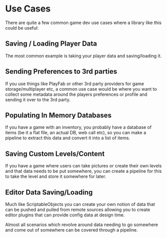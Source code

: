 # Use Cases

There are quite a few common game dev use cases where a library like this could be useful:

## Saving / Loading Player Data

The most common example is taking your player data and saving/loading it.

## Sending Preferences to 3rd parties

If you use things like PlayFab or other 3rd party providers for game storage/multiplayer etc, a common use case would be where you want to collect some metadata around the players preferences or profile and sending it over to the 3rd party.

## Populating In Memory Databases

If you have a game with an inventory, you probably have a database of items (be it a flat file, an actual DB, web call etc), so you can make a pipeline to extract this data and convert it into a list of items.

## Saving Custom Levels/Content

If you have a game where users can take pictures or create their own levels and that data needs to be put somewhere, you can create a pipeline for this to take the level and store it somewhere for later.

## Editor Data Saving/Loading

Much like ScriptableObjects you can create your own notion of data that can be pushed and pulled from remote sources allowing you to create editor plugins that can provide config data at design time.

Almost all scenarios which revolve around data needing to go somewhere and come out of somewhere can be covered through a pipeline.